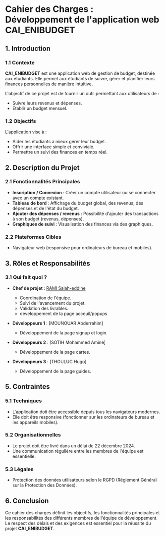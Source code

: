 # Cahier des Charges : Développement de l'application web **CAI_ENIBUDGET**

## 1. Introduction

### 1.1 Contexte
**CAI_ENIBUDGET** est une application web de gestion de budget, destinée aux étudiants. Elle permet aux étudiants de suivre, gérer et planifier leurs finances personnelles de manière intuitive.

L'objectif de ce projet est de fournir un outil permettant aux utilisateurs de :
- Suivre leurs revenus et dépenses.
- Établir un budget mensuel.

### 1.2 Objectifs
L'application vise à :
- Aider les étudiants à mieux gérer leur budget.
- Offrir une interface simple et conviviale.
- Permettre un suivi des finances en temps réel.

## 2. Description du Projet

### 2.1 Fonctionnalités Principales
- **Inscription / Connexion** : Créer un compte utilisateur ou se connecter avec un compte existant.
- **Tableau de bord** : Affichage du budget global, des revenus, des dépenses et de l'état du budget.
- **Ajouter des dépenses / revenus** : Possibilité d'ajouter des transactions à son budget (revenus, dépenses).
- **Graphiques de suivi** : Visualisation des finances via des graphiques.

### 2.2 Plateformes Cibles
- Navigateur web (responsive pour ordinateurs de bureau et mobiles).


## 3. Rôles et Responsabilités

### 3.1 Qui fait quoi ?
- **Chef de projet** : [RAMI Salah-eddine](https://github.com/ramisalah2002/)
  - Coordination de l'équipe.
  - Suivi de l'avancement du projet.
  - Validation des livrables.
  - developpement de la page acceuil/popups
  
- **Développeurs 1** : [MOUNOUAR Abderrahim]
  - Développement de la page signup et login.
   
- **Développeurs 2** : [SOTIH Mohammed Amine]
  - Développement de la page cartes.
 
- **Développeurs 3** : [THOULUC Hugo]
  - Développement de la page guides.




## 5. Contraintes

### 5.1 Techniques
- L'application doit être accessible depuis tous les navigateurs modernes.
- Elle doit être responsive (fonctionner sur les ordinateurs de bureau et les appareils mobiles).

### 5.2 Organisationnelles
- Le projet doit être livré dans un délai de 22 décembre 2024.
- Une communication régulière entre les membres de l'équipe est essentielle.

### 5.3 Légales
- Protection des données utilisateurs selon le RGPD (Règlement Général sur la Protection des Données).

## 6. Conclusion
Ce cahier des charges définit les objectifs, les fonctionnalités principales et les responsabilités des différents membres de l'équipe de développement. Le respect des délais et des exigences est essentiel pour la réussite du projet **CAI_ENIBUDGET**.


